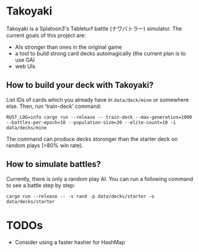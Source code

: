 # Takoyaki
Takoyaki is a Splatoon3's Tableturf battle (ナワバトラー) simulator.
The current goals of this project are:
 - AIs stronger than ones in the original game
 - a tool to build strong card decks automagically (the current plan is to use GA)
 - web UIs

## How to build your deck with Takoyaki?
List IDs of cards which you already have in `data/deck/mine` or somewhere else.
Then, run 'train-deck' command:
```
RUST_LOG=info cargo run --release -- train-deck --max-generation=1000 --battles-per-epoch=10 --population-size=30 --elite-count=10 -i data/decks/mine
```
The command can produce decks storonger than the starter deck on random plays (>80% win rate).

## How to simulate battles?
Currently, there is only a random play AI.
You can run a following command to see a battle step by step:
```
cargo run --release -- -s rand -p data/decks/starter -o data/decks/starter
```

# TODOs
- Consider using a faster hasher for HashMap
